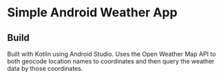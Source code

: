 # Simple Android Weather App

## Build
Built with Kotlin using Android Studio. Uses the Open Weather Map API to both geocode location names to coordinates and then query the weather data by those coordinates.

